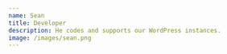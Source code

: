 ```yaml
---
name: Sean
title: Developer
description: He codes and supports our WordPress instances.
image: /images/sean.png
---
```


